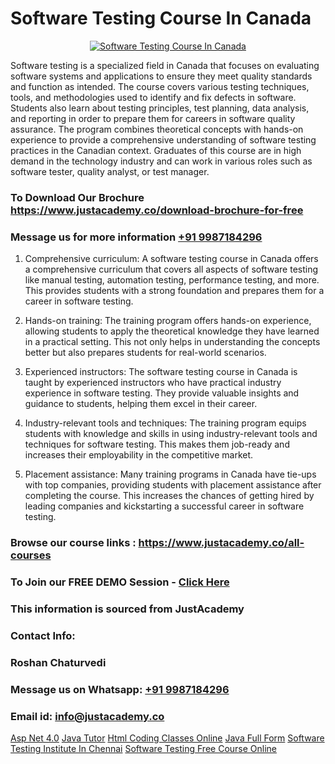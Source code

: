 # Software Testing Course In Canada

<p align="center">
  <a href="https://justacademy.co/program-detail/software-testing">
    <img src="https://justacademy.co/storage2/program_images/1704700438.webp" alt="Software Testing Course In Canada">
  </a>
</p>


Software testing is a specialized field in Canada that focuses on evaluating software systems and applications to ensure they meet quality standards and function as intended. The course covers various testing techniques, tools, and methodologies used to identify and fix defects in software. Students also learn about testing principles, test planning, data analysis, and reporting in order to prepare them for careers in software quality assurance. The program combines theoretical concepts with hands-on experience to provide a comprehensive understanding of software testing practices in the Canadian context. Graduates of this course are in high demand in the technology industry and can work in various roles such as software tester, quality analyst, or test manager.
### To Download Our Brochure https://www.justacademy.co/download-brochure-for-free
### Message us for more information [+91 9987184296](https://api.whatsapp.com/send?phone=919987184296)
1) Comprehensive curriculum: A software testing course in Canada offers a comprehensive curriculum that covers all aspects of software testing like manual testing, automation testing, performance testing, and more. This provides students with a strong foundation and prepares them for a career in software testing.

2) Hands-on training: The training program offers hands-on experience, allowing students to apply the theoretical knowledge they have learned in a practical setting. This not only helps in understanding the concepts better but also prepares students for real-world scenarios.

3) Experienced instructors: The software testing course in Canada is taught by experienced instructors who have practical industry experience in software testing. They provide valuable insights and guidance to students, helping them excel in their career.

4) Industry-relevant tools and techniques: The training program equips students with knowledge and skills in using industry-relevant tools and techniques for software testing. This makes them job-ready and increases their employability in the competitive market.

5) Placement assistance: Many training programs in Canada have tie-ups with top companies, providing students with placement assistance after completing the course. This increases the chances of getting hired by leading companies and kickstarting a successful career in software testing.

### Browse our course links : https://www.justacademy.co/all-courses 
### To Join our FREE DEMO Session - [Click Here](https://www.justacademy.co/register-for-course-demo)


### This information is sourced from JustAcademy
### Contact Info:
### Roshan Chaturvedi
### Message us on Whatsapp: [+91 9987184296](https://api.whatsapp.com/send?phone=919987184296)
### Email id: [info@justacademy.co](mailto:info@justacademy.co)
                    
[Asp Net 4.0](https://www.linkedin.com/pulse/asp-net-40-justacademy-las-vegas-eeazf?trackingId=Tv0UG%2BF6omQYSB5L7gqcig%3D%3D&lipi=urn%3Ali%3Apage%3Ad_flagship3_company_admin%3B72drtJzFRpOZi%2BIA7t6Uhg%3D%3D)
[Java Tutor](https://www.linkedin.com/pulse/java-tutor-justacademy-chennai-vxf7e/)
[Html Coding Classes Online](https://medium.com/@prempja40/html-coding-classes-online-a78dac3bd742)
[Java Full Form](https://medium.com/@prempja40/java-full-form-458dad88bedb)
[Software Testing Institute In Chennai](https://justacademyin.github.io/Articles/Software-Testing-Institute-In-Chennai)
[Software Testing Free Course Online](https://justacademyin.github.io/Articles/Software-Testing-Free-Course-Online)
